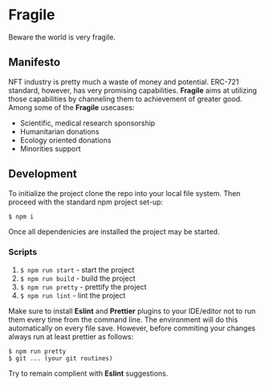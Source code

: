 # Fragile

Beware the world is very fragile.

## Manifesto

NFT industry is pretty much a waste of money and potential. ERC-721 standard, however, has very promising capabilities. **Fragile** aims at utilizing those capabilities by channeling them to achievement of greater good. Among some of the **Fragile** usecases:

- Scientific, medical research sponsorship
- Humanitarian donations
- Ecology oriented donations
- Minorities support

## Development

To initialize the project clone the repo into your local file system. Then proceed with the standard npm project set-up:

```
$ npm i
```

Once all dependenicies are installed the project may be started.

### Scripts
1. `$ npm run start` - start the project
2. `$ npm run build` - build the project
3. `$ npm run pretty` - prettify the project
4. `$ npm run lint` - lint the project

Make sure to install **Eslint** and **Prettier** plugins to your IDE/editor not to run them every time from the command line. The environment will do this automatically on every file save.
However, before commiting your changes always run at least prettier as follows:
```
$ npm run pretty
$ git ... (your git routines)
```

Try to remain complient with **Eslint** suggestions.
